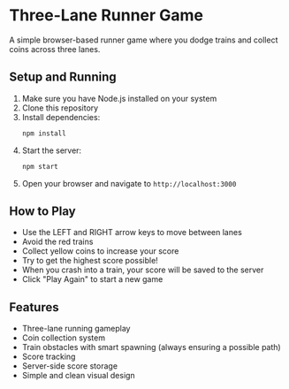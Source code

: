# Three-Lane Runner Game

A simple browser-based runner game where you dodge trains and collect coins across three lanes.

## Setup and Running

1. Make sure you have Node.js installed on your system
2. Clone this repository
3. Install dependencies:
   ```bash
   npm install
   ```
4. Start the server:
   ```bash
   npm start
   ```
5. Open your browser and navigate to `http://localhost:3000`

## How to Play

- Use the LEFT and RIGHT arrow keys to move between lanes
- Avoid the red trains
- Collect yellow coins to increase your score
- Try to get the highest score possible!
- When you crash into a train, your score will be saved to the server
- Click "Play Again" to start a new game

## Features

- Three-lane running gameplay
- Coin collection system
- Train obstacles with smart spawning (always ensuring a possible path)
- Score tracking
- Server-side score storage
- Simple and clean visual design
